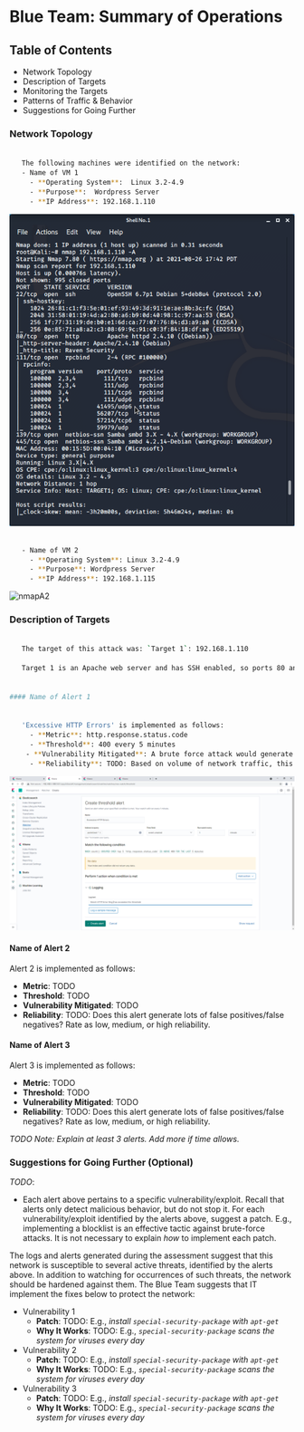 # Blue Team: Summary of Operations

## Table of Contents
- Network Topology
- Description of Targets
- Monitoring the Targets
- Patterns of Traffic & Behavior
- Suggestions for Going Further

### Network Topology

```bash

   The following machines were identified on the network:
   - Name of VM 1
     - **Operating System**:  Linux 3.2-4.9
     - **Purpose**:  Wordpress Server
     - **IP Address**: 192.168.1.110
 ```
  ![nmapA](Images/nmap-A.png)
  
```bash  
    
   - Name of VM 2
     - **Operating System**: Linux 3.2-4.9
     - **Purpose**: Wordpress Server
     - **IP Address**: 192.168.1.115
```
 ![nmapA2](Images/nmapA2)
 

### Description of Targets

```bash

   The target of this attack was: `Target 1`: 192.168.1.110

   Target 1 is an Apache web server and has SSH enabled, so ports 80 and 22 are possible ports of entry for attackers. As such, the following alerts have been implemented:


#### Name of Alert 1


   'Excessive HTTP Errors' is implemented as follows:
     - **Metric**: http.response.status.code
     - **Threshold**: 400 every 5 minutes
    - **Vulnerability Mitigated**: A brute force attack would generate HTTP error responses.  This Watcher alerts if there are an excessive number of HTTP requests in a short                                      period of time
     - **Reliability**: TODO: Based on volume of network traffic, this watcher generates a low amount of false positives.
```
 ![Watch1](Images/Watch1.png)

#### Name of Alert 2
Alert 2 is implemented as follows:
  - **Metric**: TODO
  - **Threshold**: TODO
  - **Vulnerability Mitigated**: TODO
  - **Reliability**: TODO: Does this alert generate lots of false positives/false negatives? Rate as low, medium, or high reliability.

#### Name of Alert 3
Alert 3 is implemented as follows:
  - **Metric**: TODO
  - **Threshold**: TODO
  - **Vulnerability Mitigated**: TODO
  - **Reliability**: TODO: Does this alert generate lots of false positives/false negatives? Rate as low, medium, or high reliability.

_TODO Note: Explain at least 3 alerts. Add more if time allows._

### Suggestions for Going Further (Optional)
_TODO_: 
- Each alert above pertains to a specific vulnerability/exploit. Recall that alerts only detect malicious behavior, but do not stop it. For each vulnerability/exploit identified by the alerts above, suggest a patch. E.g., implementing a blocklist is an effective tactic against brute-force attacks. It is not necessary to explain _how_ to implement each patch.

The logs and alerts generated during the assessment suggest that this network is susceptible to several active threats, identified by the alerts above. In addition to watching for occurrences of such threats, the network should be hardened against them. The Blue Team suggests that IT implement the fixes below to protect the network:
- Vulnerability 1
  - **Patch**: TODO: E.g., _install `special-security-package` with `apt-get`_
  - **Why It Works**: TODO: E.g., _`special-security-package` scans the system for viruses every day_
- Vulnerability 2
  - **Patch**: TODO: E.g., _install `special-security-package` with `apt-get`_
  - **Why It Works**: TODO: E.g., _`special-security-package` scans the system for viruses every day_
- Vulnerability 3
  - **Patch**: TODO: E.g., _install `special-security-package` with `apt-get`_
  - **Why It Works**: TODO: E.g., _`special-security-package` scans the system for viruses every day_
